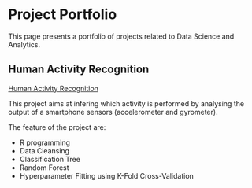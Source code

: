 # Project Portfolio

This page presents a portfolio of projects related to Data Science and Analytics.

## Human Activity Recognition

[Human Activity Recognition](https://github.com/maxcarrel/Human-Activity-Recognition)

This project aims at infering which activity is performed by analysing the output of a smartphone sensors (accelerometer and gyrometer).

The feature of the project are:

* R programming
* Data Cleansing
* Classification Tree
* Random Forest
* Hyperparameter Fitting using K-Fold Cross-Validation